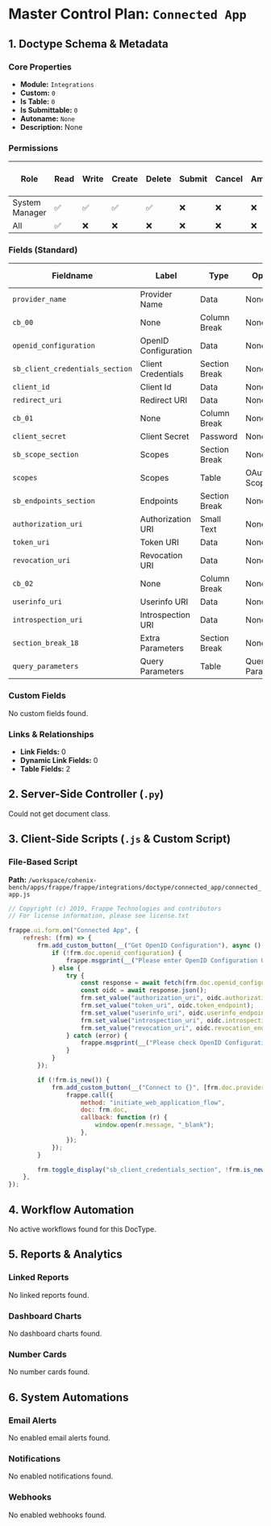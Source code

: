 # Master Control Plan: `Connected App`

## 1. Doctype Schema & Metadata

### Core Properties
- **Module:** `Integrations`
- **Custom:** `0`
- **Is Table:** `0`
- **Is Submittable:** `0`
- **Autoname:** `None`
- **Description:** None

### Permissions
| Role | Read | Write | Create | Delete | Submit | Cancel | Amend | Report | Import | Export | Print | Email | Share | Set User Perms |
|---|---|---|---|---|---|---|---|---|---|---|---|---|---|---|
| System Manager | ✅ | ✅ | ✅ | ✅ | ❌ | ❌ | ❌ | ✅ | ❌ | ✅ | ✅ | ✅ | ✅ | ❌ |
| All | ✅ | ❌ | ❌ | ❌ | ❌ | ❌ | ❌ | ❌ | ❌ | ❌ | ❌ | ❌ | ❌ | ❌ |


### Fields (Standard)
| Fieldname | Label | Type | Options | Required | Hidden | Read Only | Default | Description |
|---|---|---|---|---|---|---|---|---|
| `provider_name` | Provider Name | Data | None | ✅ |  |  | None | None |
| `cb_00` | None | Column Break | None |  |  |  | None | None |
| `openid_configuration` | OpenID Configuration | Data | None |  |  |  | None | None |
| `sb_client_credentials_section` | Client Credentials | Section Break | None |  |  |  | None | None |
| `client_id` | Client Id | Data | None |  |  |  | None | None |
| `redirect_uri` | Redirect URI | Data | None |  |  | ✅ | None | None |
| `cb_01` | None | Column Break | None |  |  |  | None | None |
| `client_secret` | Client Secret | Password | None |  |  |  | None | None |
| `sb_scope_section` | Scopes | Section Break | None |  |  |  | None | None |
| `scopes` | Scopes | Table | OAuth Scope |  |  |  | None | None |
| `sb_endpoints_section` | Endpoints | Section Break | None |  |  |  | None | None |
| `authorization_uri` | Authorization URI | Small Text | None |  |  |  | None | None |
| `token_uri` | Token URI | Data | None |  |  |  | None | None |
| `revocation_uri` | Revocation URI | Data | None |  |  |  | None | None |
| `cb_02` | None | Column Break | None |  |  |  | None | None |
| `userinfo_uri` | Userinfo URI | Data | None |  |  |  | None | None |
| `introspection_uri` | Introspection URI | Data | None |  |  |  | None | None |
| `section_break_18` | Extra Parameters | Section Break | None |  |  |  | None | None |
| `query_parameters` | Query Parameters | Table | Query Parameters |  |  |  | None | None |


### Custom Fields
No custom fields found.


### Links & Relationships
- **Link Fields:** 0
- **Dynamic Link Fields:** 0
- **Table Fields:** 2

## 2. Server-Side Controller (`.py`)
Could not get document class.


## 3. Client-Side Scripts (`.js` & Custom Script)
### File-Based Script
**Path:** `/workspace/cohenix-bench/apps/frappe/frappe/integrations/doctype/connected_app/connected_app.js`
```javascript
// Copyright (c) 2019, Frappe Technologies and contributors
// For license information, please see license.txt

frappe.ui.form.on("Connected App", {
	refresh: (frm) => {
		frm.add_custom_button(__("Get OpenID Configuration"), async () => {
			if (!frm.doc.openid_configuration) {
				frappe.msgprint(__("Please enter OpenID Configuration URL"));
			} else {
				try {
					const response = await fetch(frm.doc.openid_configuration);
					const oidc = await response.json();
					frm.set_value("authorization_uri", oidc.authorization_endpoint);
					frm.set_value("token_uri", oidc.token_endpoint);
					frm.set_value("userinfo_uri", oidc.userinfo_endpoint);
					frm.set_value("introspection_uri", oidc.introspection_endpoint);
					frm.set_value("revocation_uri", oidc.revocation_endpoint);
				} catch (error) {
					frappe.msgprint(__("Please check OpenID Configuration URL"));
				}
			}
		});

		if (!frm.is_new()) {
			frm.add_custom_button(__("Connect to {}", [frm.doc.provider_name]), async () => {
				frappe.call({
					method: "initiate_web_application_flow",
					doc: frm.doc,
					callback: function (r) {
						window.open(r.message, "_blank");
					},
				});
			});
		}

		frm.toggle_display("sb_client_credentials_section", !frm.is_new());
	},
});

```




## 4. Workflow Automation
No active workflows found for this DocType.


## 5. Reports & Analytics
### Linked Reports
No linked reports found.


### Dashboard Charts
No dashboard charts found.


### Number Cards
No number cards found.


## 6. System Automations
### Email Alerts
No enabled email alerts found.


### Notifications
No enabled notifications found.


### Webhooks
No enabled webhooks found.
